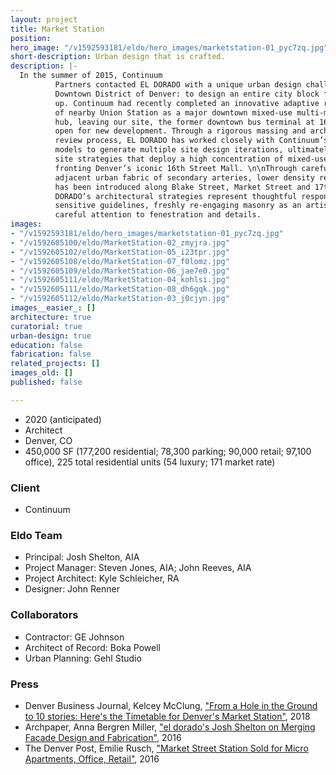 ```yaml
---
layout: project
title: Market Station
position: 
hero_image: "/v1592593181/eldo/hero_images/marketstation-01_pyc7zq.jpg"
short-description: Urban design that is crafted.
description: |-
  In the summer of 2015, Continuum
          Partners contacted EL DORADO with a unique urban design challenge in the Lower
          Downtown District of Denver: to design an entire city block from the ground
          up. Continuum had recently completed an innovative adaptive re-use renovation
          of nearby Union Station as a major downtown mixed-use multi-modal transportation
          hub, leaving our site, the former downtown bus terminal at 16th and Market,
          open for new development. Through a rigorous massing and architectural design
          review process, EL DORADO has worked closely with Continuum’s development
          models to generate multiple site design iterations, ultimately landing on
          site strategies that deploy a high concentration of mixed-use urban density
          fronting Denver’s iconic 16th Street Mall. \n\nThrough careful attention to
          adjacent urban fabric of secondary arteries, lower density retail and residential
          has been introduced along Blake Street, Market Street and 17th Street. EL
          DORADO’s architectural strategies represent thoughtful responses to historically
          sensitive guidelines, freshly re-engaging masonry as an artisan craft through
          careful attention to fenestration and details.
images:
- "/v1592593181/eldo/hero_images/marketstation-01_pyc7zq.jpg"
- "/v1592605100/eldo/MarketStation-02_zmyjra.jpg"
- "/v1592605102/eldo/MarketStation-05_i23tpr.jpg"
- "/v1592605108/eldo/MarketStation-07_f0lomz.jpg"
- "/v1592605109/eldo/MarketStation-06_jae7e0.jpg"
- "/v1592605111/eldo/MarketStation-04_kohlsi.jpg"
- "/v1592605111/eldo/MarketStation-08_dh6gqk.jpg"
- "/v1592605112/eldo/MarketStation-03_j0cjyn.jpg"
images__easier_: []
architecture: true
curatorial: true
urban-design: true
education: false
fabrication: false
related_projects: []
images_old: []
published: false

---
```

- 2020 (anticipated)
- Architect
- Denver, CO
- 450,000 SF (177,200 residential; 78,300 parking; 90,000 retail; 97,100 office), 225 total residential units (54 luxury; 171 market rate)

### Client
- Continuum

### Eldo Team
- Principal: Josh Shelton, AIA
- Project Manager: Steven Jones, AIA; John Reeves, AIA
- Project Architect: Kyle Schleicher, RA
- Designer: John Renner

### Collaborators
- Contractor: GE Johnson
- Architect of Record: Boka Powell
- Urban Planning: Gehl Studio

### Press
- Denver Business Journal, Kelcey McClung, ["From a Hole in the Ground to 10 stories: Here's the Timetable for Denver's Market Station"](https://www.bizjournals.com/denver/news/2018/08/08/market-station-denver-lodo-timetable.html "From a Hole in the Ground to 10 stories: Here's the Timetable for Denver's Market Station"), 2018
- Archpaper, Anna Bergren Miller, ["el dorado's Josh Shelton on Merging Facade Design and Fabrication"](https://archpaper.com/2016/07/el-dorado-josh-shelton-facade-design-fabrication/ "el dorado's Josh Shelton on Merging Facade Design and Fabrication"), 2016
- The Denver Post, Emilie Rusch, ["Market Street Station Sold for Micro Apartments, Office, Retail"](https://www.denverpost.com/2015/12/21/market-street-station-sold-for-micro-apartments-office-retail/ "Market Street Station Sold for Micro Apartments, Office, Retail"), 2016